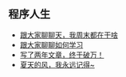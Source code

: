 ## 程序人生

- [跟大家聊聊天，我周末都在干啥](https://mp.weixin.qq.com/s?__biz=Mzg3NzU5NTIwNg==&mid=2247493222&idx=1&sn=29eb95b01b54bed2abbcf5a72285b38a&chksm=cf22394ff855b059b29ffb562e22d8ecc048caa743eb5c6257ad474676940ba8d36840f075ed&token=162724582&lang=zh_CN&scene=21#wechat_redirect)
- [跟大家聊聊如何学习](https://mp.weixin.qq.com/s?__biz=Mzg3NzU5NTIwNg==&mid=2247495313&idx=1&sn=7f521db08e84b07177d847c60071d709&chksm=cf2231b8f855b8ae765f2dd584994836c0b74ce0ef761653233c3af04f38b4a1aa1833f7a55a&token=162724582&lang=zh_CN&scene=21#wechat_redirect)
- [写了两年文章，终于破万！](https://mp.weixin.qq.com/s?__biz=Mzg3NzU5NTIwNg==&mid=2247489788&idx=1&sn=66efbc1b718915bfd8996b521d317a55&chksm=cf21c7d5f8564ec3928957d3c23959f5cb99d9f9bd2c1bab0dcf1750a6a017c3869189a3651a&token=162724582&lang=zh_CN&scene=21#wechat_redirect)
- [夏天的风，我永远记得~](https://mp.weixin.qq.com/s?__biz=Mzg3NzU5NTIwNg==&mid=2247487989&idx=2&sn=9eb923d4c8c22bee1a408e4f86983f65&chksm=cf21cedcf85647cac6fe4bfa6d732856fd0335f4fcadad4d1e0dd10702e95905e06c9e38e8e8&token=162724582&lang=zh_CN&scene=21#wechat_redirect)